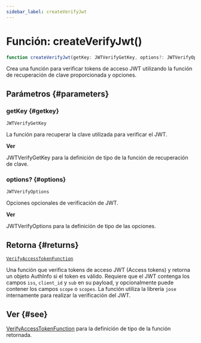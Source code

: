 ```yaml
---
sidebar_label: createVerifyJwt
---
```


# Función: createVerifyJwt()

```ts
function createVerifyJwt(getKey: JWTVerifyGetKey, options?: JWTVerifyOptions): VerifyAccessTokenFunction;
```

Crea una función para verificar tokens de acceso JWT utilizando la función de recuperación de clave proporcionada y opciones.

## Parámetros {#parameters}

### getKey {#getkey}

`JWTVerifyGetKey`

La función para recuperar la clave utilizada para verificar el JWT.

**Ver**

JWTVerifyGetKey para la definición de tipo de la función de recuperación de clave.

### options? {#options}

`JWTVerifyOptions`

Opciones opcionales de verificación de JWT.

**Ver**

JWTVerifyOptions para la definición de tipo de las opciones.

## Retorna {#returns}

[`VerifyAccessTokenFunction`](/references/js/type-aliases/VerifyAccessTokenFunction.md)

Una función que verifica tokens de acceso JWT (Access tokens) y retorna un objeto AuthInfo si el token es válido. Requiere que el JWT contenga los campos `iss`, `client_id` y `sub` en su payload, y opcionalmente puede contener los campos `scope` o `scopes`. La función utiliza la librería `jose` internamente para realizar la verificación del JWT.

## Ver {#see}

[VerifyAccessTokenFunction](/references/js/type-aliases/VerifyAccessTokenFunction.md) para la definición de tipo de la función retornada.